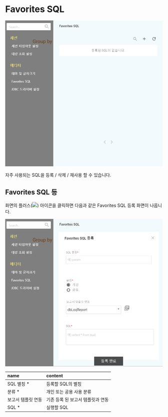 # Favorites SQL

![Favorites SQL](../../.gitbook/assets/_favorites_sql_01.png)

 자주 사용되는 SQL을 등록 / 삭제 / 재사용 할 수 있습니다. 

##  Favorites SQL 등

 화면의 플러스\(![](https://lh6.googleusercontent.com/HLljySW2v6MIczSEuJNkcQlFJ2cOc-Fmv3UnP75_emHs5ppMgRVYQoy-r9CXYmzKdFpO2PI61fbhtTBu7j9ndAVtv76x8vi7pBfTexL-FXQvZU3no-Ty2bSRBZnOfTCGgyfiS8E8SRQ)\) 아이콘을 클릭하면 다음과 같은 Favorites SQL 등록 화면이 나옵니다. 

![Favorites SQL &#xB4F1;&#xB85D;](../../.gitbook/assets/_favorites_sql_.png)

| name | content |
| :--- | :--- |
|  SQL 별칭 \* | 등록할 SQL의 별칭  |
|  분류 \*  |  개인 또는 공용 사용 분류 |
|  보고서 템플릿 연동  |  기존 등록 된 보고서 템플릿과 연동 |
|  SQL \*  |  실행할 SQL |



